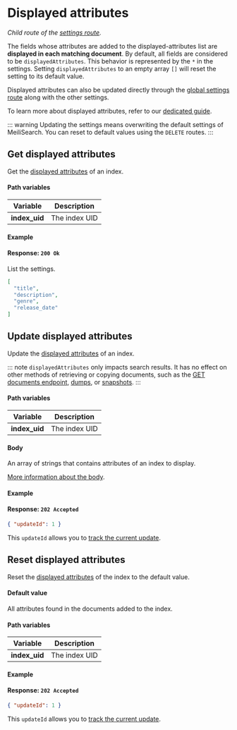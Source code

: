 # Displayed attributes

_Child route of the [settings route](/reference/api/settings.md)._

The fields whose attributes are added to the displayed-attributes list are **displayed in each matching document**.
By default, all fields are considered to be `displayedAttributes`. This behavior is represented by the `*` in the settings.  Setting `displayedAttributes` to an empty array `[]` will reset the setting to its default value.

Displayed attributes can also be updated directly through the [global settings route](/reference/api/settings.md#update-settings) along with the other settings.

To learn more about displayed attributes, refer to our [dedicated guide](/reference/features/field_properties.md#displayed-fields).

::: warning
Updating the settings means overwriting the default settings of MeiliSearch. You can reset to default values using the `DELETE` routes.
:::

## Get displayed attributes

<RouteHighlighter method="GET" route="/indexes/:index_uid/settings/displayed-attributes" />

Get the [displayed attributes](/reference/features/settings.md#displayed-attributes) of an index.

#### Path variables

| Variable      | Description   |
| ------------- | ------------- |
| **index_uid** | The index UID |

#### Example

<CodeSamples id="get_displayed_attributes_1"/>

#### Response: `200 Ok`

List the settings.

```json
[
  "title",
  "description",
  "genre",
  "release_date"
]
```

## Update displayed attributes

<RouteHighlighter method="POST" route="/indexes/:index_uid/settings/displayed-attributes" />

Update the [displayed attributes](/reference/features/settings.md#displayed-attributes) of an index.

::: note
`displayedAttributes` only impacts search results. It has no effect on other methods of retrieving or copying documents, such as the [GET documents endpoint](/reference/api/documents.md#get-documents), [dumps](/reference/features/dumps.md), or [snapshots](/reference/features/snapshots.md).
:::

#### Path variables

| Variable      | Description   |
| ------------- | ------------- |
| **index_uid** | The index UID |

#### Body

An array of strings that contains attributes of an index to display.

[More information about the body](/reference/features/settings.md#displayed-attributes).

#### Example

<CodeSamples id="update_displayed_attributes_1"/>

#### Response: `202 Accepted`

```json
{ "updateId": 1 }
```

This `updateId` allows you to [track the current update](/reference/api/updates.md).

## Reset displayed attributes

<RouteHighlighter method="DELETE" route="/indexes/:index_uid/settings/displayed-attributes"/>

Reset the [displayed attributes](/reference/features/settings.md#displayed-attributes) of the index to the default value.

#### Default value

All attributes found in the documents added to the index.

#### Path variables

| Variable      | Description   |
| ------------- | ------------- |
| **index_uid** | The index UID |

#### Example

<CodeSamples id="reset_displayed_attributes_1"/>

#### Response: `202 Accepted`

```json
{ "updateId": 1 }
```

This `updateId` allows you to [track the current update](/reference/api/updates.md).
